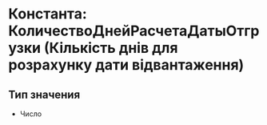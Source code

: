 ﻿# Константа: КоличествоДнейРасчетаДатыОтгрузки (Кількість днів для розрахунку дати відвантаження)

## Тип значения

- Число

